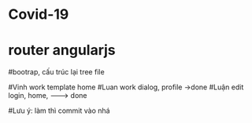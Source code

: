 # Covid-19
# router angularjs
#bootrap, cấu trúc lại tree file

#Vinh work template home
#Luan work dialog, profile ->done
#Luận edit login, home, ---> done


#Lưu ý: làm thì commit vào nhá

